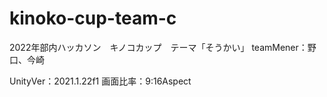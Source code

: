 # kinoko-cup-team-c
2022年部内ハッカソン　キノコカップ　テーマ「そうかい」
teamMener：野口、今崎

UnityVer：2021.1.22f1
画面比率：9:16Aspect
